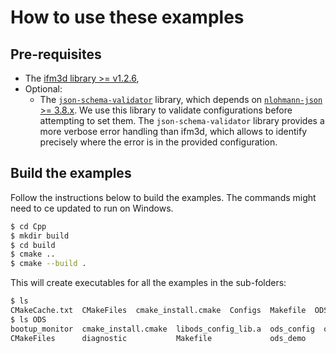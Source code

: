 # How to use these examples

## Pre-requisites

- The [ifm3d library >= v1.2.6](https://api.ifm3d.com/stable/content/installation_instructions/install_binary_package_index.html),
- Optional: 
    - The [`json-schema-validator`](https://github.com/pboettch/json-schema-validator) library, which depends on [`nlohmann-json` >= 3.8.x](https://github.com/nlohmann/json). We use this library to validate configurations before attempting to set them. The `json-schema-validator` library provides a more verbose error handling than ifm3d, which allows to identify precisely where the error is in the provided configuration.

## Build the examples

Follow the instructions below to build the examples. The commands might need to ce updated to run on Windows.

```bash
$ cd Cpp
$ mkdir build 
$ cd build
$ cmake ..
$ cmake --build .
```

This will create executables for all the examples in the sub-folders:
```bash
$ ls
CMakeCache.txt  CMakeFiles  cmake_install.cmake  Configs  Makefile  ODS
$ ls ODS
bootup_monitor  cmake_install.cmake  libods_config_lib.a  ods_config  ods_get_data
CMakeFiles      diagnostic           Makefile             ods_demo
```